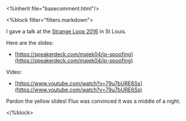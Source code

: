 <%inherit file="basecomment.html"/>

<%block filter="filters.markdown">

I gave a talk at the
[Strange Loop 2016](http://www.thestrangeloop.com/2016/are-ddos-attacks-a-threat-to-the-decentralised-internet.html)
in St Louis.

Here are the slides:

  * [https://speakerdeck.com/majek04/ip-spoofing](https://speakerdeck.com/majek04/ip-spoofing)


Video:

  * [https://www.youtube.com/watch?v=79u7bURE6Ss](https://www.youtube.com/watch?v=79u7bURE6Ss)


Pardon the yellow slides! Flux was convinced it was a middle of a night.

</%block>
